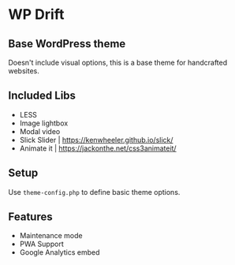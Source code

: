 # WP Drift
## Base WordPress theme
Doesn't include visual options, this is a base theme for handcrafted websites.

## Included Libs
- LESS
- Image lightbox
- Modal video
- Slick Slider | https://kenwheeler.github.io/slick/
- Animate it | https://jackonthe.net/css3animateit/

## Setup
Use `theme-config.php` to define basic theme options.

## Features
- Maintenance mode
- PWA Support
- Google Analytics embed